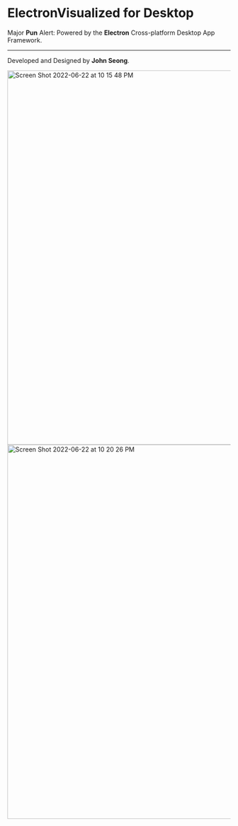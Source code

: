 # ElectronVisualized for Desktop

Major **Pun** Alert: Powered by the **Electron** Cross-platform Desktop App Framework.

---

Developed and Designed by **John Seong**.

<img width="846" alt="Screen Shot 2022-06-22 at 10 15 48 PM" src="https://user-images.githubusercontent.com/35755386/175192848-47c5e5b8-7b27-4c1e-95dc-07faf43fdc1f.png">

<img width="846" alt="Screen Shot 2022-06-22 at 10 20 26 PM" src="https://user-images.githubusercontent.com/35755386/175193318-7f01c06b-1880-47c1-ab7d-7f3ac8a3821a.png">
